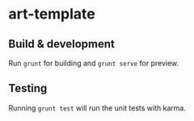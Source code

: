 # art-template

## Build & development

Run `grunt` for building and `grunt serve` for preview.

## Testing

Running `grunt test` will run the unit tests with karma.
